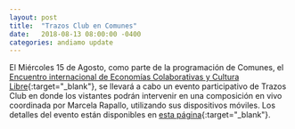 ```yaml
---
layout: post
title:  "Trazos Club en Comunes"
date:   2018-08-13 08:00:00 -0400
categories: andiamo update
---
```


El Miércoles 15 de Agosto, como parte de la programación de Comunes, el [Encuentro internacional de 
Economías Colaborativas y Cultura Libre](http://www.encuentrocomunes.com/){:target="_blank"}, 
se llevará a cabo un evento participativo de Trazos Club en donde los vistantes podrán 
intervenir en una composición en vivo coordinada por Marcela Rapallo, utilizando sus dispositivos 
móviles. Los detalles del evento están disponibles en [esta página](http://www.encuentrocomunes.com/#/actividad/126){:target="_blank"}.
